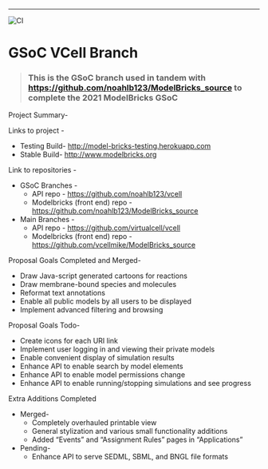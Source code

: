 ---
![CI](https://github.com/virtualcell/vcell/workflows/CI/badge.svg)
# GSoC VCell Branch
> ### This is the GSoC branch used in tandem with https://github.com/noahlb123/ModelBricks_source to complete the 2021 ModelBricks GSoC

Project Summary-

Links to project -
* Testing Build- http://model-bricks-testing.herokuapp.com
* Stable Build- http://www.modelbricks.org

Link to repositories -
* GSoC Branches -
  * API repo - https://github.com/noahlb123/vcell
  * Modelbricks (front end) repo - https://github.com/noahlb123/ModelBricks_source 
* Main Branches -
  * API repo - https://github.com/virtualcell/vcell
  * Modelbricks (front end) repo - https://github.com/vcellmike/ModelBricks_source

Proposal Goals Completed and Merged-
* Draw Java-script generated cartoons for reactions
* Draw membrane-bound species and molecules
* Reformat text annotations
* Enable all public models by all users to be displayed
* Implement advanced filtering and browsing

Proposal Goals Todo-
* Create icons for each URI link
* Implement user logging in and viewing their private models
* Enable convenient display of simulation results
* Enhance API to enable search by model elements
* Enhance API to enable model permissions change
* Enhance API to enable running/stopping simulations and see progress

Extra Additions Completed
* Merged-
  * Completely overhauled printable view
  * General stylization and various small functionality additions
  * Added “Events” and “Assignment Rules” pages in “Applications”
* Pending-
  * Enhance API to serve SEDML, SBML, and BNGL file formats
